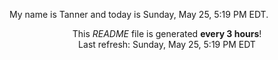 My name is Tanner and today is Sunday, May 25, 5:19 PM EDT.

<p align="center">This <i>README</i> file is generated <b>every 3 hours</b>!</br>Last refresh: Sunday, May 25, 5:19 PM EDT<br /></p>
